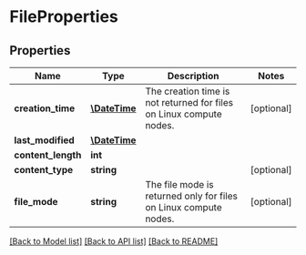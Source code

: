 # FileProperties

## Properties
Name | Type | Description | Notes
------------ | ------------- | ------------- | -------------
**creation_time** | [**\DateTime**](\DateTime.md) | The creation time is not returned for files on Linux compute nodes. | [optional] 
**last_modified** | [**\DateTime**](\DateTime.md) |  | 
**content_length** | **int** |  | 
**content_type** | **string** |  | [optional] 
**file_mode** | **string** | The file mode is returned only for files on Linux compute nodes. | [optional] 

[[Back to Model list]](../README.md#documentation-for-models) [[Back to API list]](../README.md#documentation-for-api-endpoints) [[Back to README]](../README.md)


